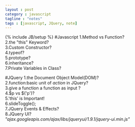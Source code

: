 ```yaml
---    
layout : post
category : javascript
tagline : "notes"
tags : [javascript, JQuery, note]
---
```

{% include JB/setup %}
#Javascript
  1.Method vs Function?  
  2.the "this" Keyword?  
  3.Custom Constructor?  
  4.typeof?  
  5.prototype?  
  6.inheritance?  
  7.Private Variables in Class?        

#JQuery
  1.the Document Object Model(DOM)?  
  2.function:basic unit of *action* in JQuery?  
  3.give a function a function as input   ?  
  4.$p vs $('p')?   
  5.'this' is Important!  
  6.slideToggle();  
  7.JQuery Events & Effects?  
  8.JQuery UI?    
      *"ajax.googleapis.com/ajax/libs/jqueryui/1.9.1/jquery-ui.min.js"*    